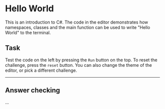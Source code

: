 # Hello World

This is an introduction to C#. The code in the editor demonstrates how namespaces, classes and the main function can be used to write "Hello World" to the terminal.

## Task
Test the code on the left by pressing the `Run` button on the top. To reset the challenge, press the `reset` button. You can also change the theme of the editor, or pick a different challenge.

---

## Answer checking
...